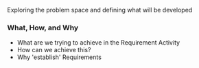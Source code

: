 Exploring the problem space and defining what will be developed

### What, How, and Why
- What are we trying to achieve in the Requirement Activity
- How can we achieve this?
- Why 'establish' Requirements